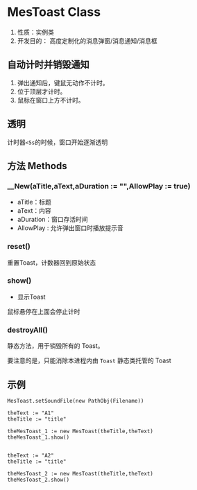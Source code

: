 # MesToast Class

1.  性质：实例类
2.	开发目的：
高度定制化的消息弹窗/消息通知/消息框
## 自动计时并销毁通知
1. 弹出通知后，键鼠无动作不计时。
2. 位于顶层才计时。
3. 鼠标在窗口上方不计时。

## 透明
计时器`<5s`的时候，窗口开始逐渐透明

## 方法 Methods

### __New(aTitle,aText,aDuration := "",AllowPlay := true)
-   aTitle：标题
-   aText：内容
-   aDuration：窗口存活时间
-   AllowPlay : 允许弹出窗口时播放提示音

### reset()
重置Toast，计数器回到原始状态
### show()
- 显示Toast

鼠标悬停在上面会停止计时

### destroyAll()

静态方法，用于销毁所有的 Toast。

要注意的是，只能消除本进程内由 `Toast` 静态类托管的 Toast

## 示例
```AutoHotKey
MesToast.setSoundFile(new PathObj(Filename))

theText := "A1"
theTitle := "title"

theMesToast_1 := new MesToast(theTitle,theText)
theMesToast_1.show()


theText := "A2"
theTitle := "title"

theMesToast_2 := new MesToast(theTitle,theText)
theMesToast_2.show()
```